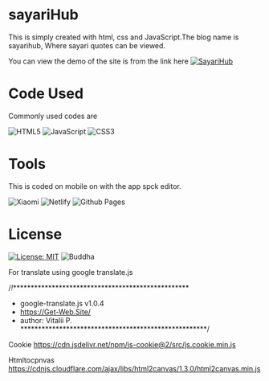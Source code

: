 # sayariHub
This is simply created with html, css and JavaScript.The blog name is sayarihub, Where sayari quotes can be viewed.

You can view the demo of the site is from the link here <a href="https://sayarihub.netlify.app">![SayariHub](https://img.shields.io/badge/SayariHub%20-Open%20site-lightgrey)</a>

# Code Used
Commonly used codes are 

![HTML5](https://img.shields.io/badge/html5-%23E34F26.svg?style=for-the-badge&logo=html5&logoColor=white)
![JavaScript](https://img.shields.io/badge/javascript-%23323330.svg?style=for-the-badge&logo=javascript&logoColor=%23F7DF1E)
![CSS3](https://img.shields.io/badge/css3-%231572B6.svg?style=for-the-badge&logo=css3&logoColor=white)

# Tools
This is coded on mobile on with the app spck editor.

![Xiaomi](https://img.shields.io/badge/Xiaomi-%23FF6900.svg?style=for-the-badge&logo=xiaomi&logoColor=white)
![Netlify](https://img.shields.io/badge/netlify-%23000000.svg?style=for-the-badge&logo=netlify&logoColor=#00C7B7)
![Github Pages](https://img.shields.io/badge/github%20pages-121013?style=for-the-badge&logo=github&logoColor=white)

# License

<a href="https://github.com/buddhalimbu/SayariHub/blob/main/LICENSE.MD">[![License: MIT](https://img.shields.io/badge/License-MIT-yellow.svg)](https://opensource.org/licenses/MIT)</a>
![Buddha](https://img.shields.io/badge/Buddha-Web%20Dev%20-blue)

For translate using google translate.js 

/*!***************************************************
 * google-translate.js v1.0.4
 * https://Get-Web.Site/
 * author: Vitalii P.
 *****************************************************/


Cookie https://cdn.jsdelivr.net/npm/js-cookie@2/src/js.cookie.min.js

Htmltocpnvas
https://cdnjs.cloudflare.com/ajax/libs/html2canvas/1.3.0/html2canvas.min.js
